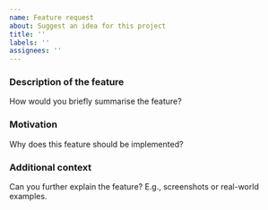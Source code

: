 ```yaml
---
name: Feature request
about: Suggest an idea for this project
title: ''
labels: ''
assignees: ''
---
```


### Description of the feature
How would you briefly summarise the feature?

### Motivation
Why does this feature should be implemented?

### Additional context
Can you further explain the feature? E.g., screenshots or real-world examples.
